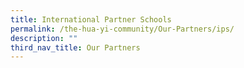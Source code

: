 ```yaml
---
title: International Partner Schools
permalink: /the-hua-yi-community/Our-Partners/ips/
description: ""
third_nav_title: Our Partners
---
```

